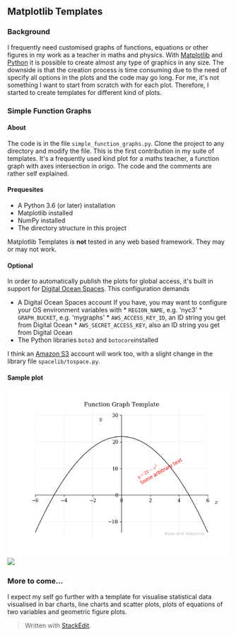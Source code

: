## Matplotlib Templates
### Background
I frequently need customised graphs of functions, equations or other figures in my work as a teacher in maths and physics. With [Matplotlib](https://matplotlib.org) and [Python](https://www.python.org) it is possible to create almost any type of graphics in any size. The downside is that the creation process is time consuming due to the need of specify all options in the plots and the code may go long. For me, it's not something I want to start from scratch with for each plot. Therefore, I started to create templates for different kind of plots.

### Simple Function Graphs
#### About
The code is in the file `simple_function_graphs.py`. Clone the project to any directory and modify the file.
This is the first contribution in my suite of templates. It's a frequently used kind plot for a maths teacher, a function graph with axes intersection in origo. The code and the comments are rather self explained.

#### Prequesites
* A Python 3.6 (or later) installation
* Matplotlib installed
* NumPy installed
* The directory structure in this project

Matplotlib Templates is **not** tested in any web based framework. They may or may not work.

#### Optional
In order to automatically publish the plots for global access, it's built in support for [Digital Ocean Spaces](https://www.digitalocean.com/docs/spaces/). This configuration demands

* A Digital Ocean Spaces account
If you have, you may want to configure your OS environment variables with
        * `REGION_NAME`, e.g. 'nyc3'
        * `GRAPH_BUCKET`, e.g. 'mygraphs'
        * `AWS_ACCESS_KEY_ID`, an ID string you get from Digital Ocean
        * `AWS_SECRET_ACCESS_KEY`, also an ID string you get from Digital Ocean
* The Python libraries `boto3` and `botocore`installed

I think an [Amazon S3](https://aws.amazon.com/s3/) account will work too, with a slight change in the library file `spacelib/tospace.py`.
#### Sample plot
![Function Graph Template](plots/function_graph_template.png)
![](https://xicode.nyc3.digitaloceanspaces.com/matplotlib_templates/function_graph_template.png)

### More to come...
I expect my self go further with a template for visualise statistical data visualised in bar charts, line charts and scatter plots, plots of equations of two variables and geometric figure plots.

> Written with [StackEdit](https://stackedit.io/).
